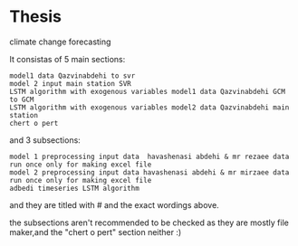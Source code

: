 # Thesis
climate change forecasting 

It consistas of 5 main sections:

    model1 data Qazvinabdehi to svr
    model 2 input main station SVR
    LSTM algorithm with exogenous variables model1 data Qazvinabdehi GCM to GCM 
    LSTM algorithm with exogenous variables model2 data Qazvinabdehi main station
    chert o pert
    
and 3 subsections:

    model 1 preprocessing input data  havashenasi abdehi & mr rezaee data run once only for making excel file
    model 2 preprocessing input data havashenasi abdehi & mr mirzaee data run once only for making excel file
    adbedi timeseries LSTM algorithm 
    
and they are titled with # and the exact wordings above.

the subsections aren't recommended to be checked as they are mostly file maker,and the "chert o pert" section neither :) 
    
